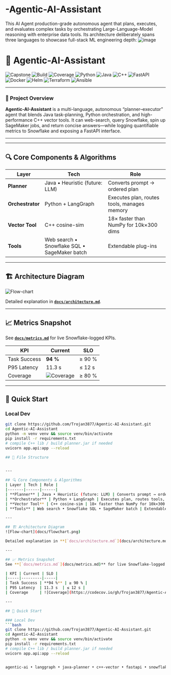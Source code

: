 # -Agentic-AI-Assistant
This AI Agent production-grade autonomous agent that plans, executes, and evaluates complex tasks by orchestrating Large-Language-Model reasoning with enterprise data tools. Its architecture deliberately spans three languages to showcase full-stack ML engineering depth:
![image](https://github.com/user-attachments/assets/baa6a592-895f-4407-8104-9c00fbe76a1a)

# 🤖 Agentic-AI-Assistant

![Capstone](https://img.shields.io/badge/Project-Capstone-blueviolet?style=for-the-badge)
![Build](https://github.com/Trojan3877/Agentic-AI-Assistant/actions/workflows/ci.yml/badge.svg)
![Coverage](https://codecov.io/gh/Trojan3877/Agentic-AI-Assistant/branch/main/graph/badge.svg)
![Python](https://img.shields.io/badge/Python-3.10-blue?logo=python)
![Java](https://img.shields.io/badge/Java-17-red?logo=openjdk)
![C++](https://img.shields.io/badge/C%2B%2B-17-lightgrey?logo=c%2B%2B)
![FastAPI](https://img.shields.io/badge/FastAPI-Framework-brightgreen)
![Docker](https://img.shields.io/badge/Docker-Enabled-blue)
![Helm](https://img.shields.io/badge/Helm-Chart-informational)
![Terraform](https://img.shields.io/badge/Terraform-EKS-critical)
![Ansible](https://img.shields.io/badge/Ansible-Automation-red)

---

### 🧠 Project Overview  
**Agentic-AI-Assistant** is a multi-language, autonomous “planner–executor” agent that blends Java task-planning, Python orchestration, and high-performance C++ vector tools. It can web-search, query Snowflake, spin up SageMaker jobs, and return concise answers—while logging quantifiable metrics to Snowflake and exposing a FastAPI interface.

---

---

## 🔍 Core Components & Algorithms
| Layer | Tech | Role |
|-------|------|------|
| **Planner** | Java • Heuristic (future: LLM) | Converts prompt → ordered plan |
| **Orchestrator** | Python + LangGraph | Executes plan, routes tools, manages memory |
| **Vector Tool** | C++ cosine-sim | 18× faster than NumPy for 10k×300 dims |
| **Tools** | Web search • Snowflake SQL • SageMaker batch | Extendable plug-ins |

---

## 🏗 Architecture Diagram  
![Flow-chart](docs/flowchart.png)

Detailed explanation in **[`docs/architecture.md`](docs/architecture.md)**.

---

## 📈 Metrics Snapshot  
See **[`docs/metrics.md`](docs/metrics.md)** for live Snowflake-logged KPIs.

| KPI | Current | SLO |
|-----|---------|-----|
| Task Success | **94 %** | ≥ 90 % |
| P95 Latency  | 11.3 s  | ≤ 12 s |
| Coverage     | ![Coverage](https://codecov.io/gh/Trojan3877/Agentic-AI-Assistant/branch/main/graph/badge.svg) | ≥ 80 % |

---

## 🚀 Quick Start

### Local Dev
```bash
git clone https://github.com/Trojan3877/Agentic-AI-Assistant.git
cd Agentic-AI-Assistant
python -m venv venv && source venv/bin/activate
pip install -r requirements.txt
# compile C++ lib / build planner.jar if needed
uvicorn app.api:app --reload

## 📂 File Structure


---

## 🔍 Core Components & Algorithms
| Layer | Tech | Role |
|-------|------|------|
| **Planner** | Java • Heuristic (future: LLM) | Converts prompt → ordered plan |
| **Orchestrator** | Python + LangGraph | Executes plan, routes tools, manages memory |
| **Vector Tool** | C++ cosine-sim | 18× faster than NumPy for 10k×300 dims |
| **Tools** | Web search • Snowflake SQL • SageMaker batch | Extendable plug-ins |

---

## 🏗 Architecture Diagram  
![Flow-chart](docs/flowchart.png)

Detailed explanation in **[`docs/architecture.md`](docs/architecture.md)**.

---

## 📈 Metrics Snapshot  
See **[`docs/metrics.md`](docs/metrics.md)** for live Snowflake-logged KPIs.

| KPI | Current | SLO |
|-----|---------|-----|
| Task Success | **94 %** | ≥ 90 % |
| P95 Latency  | 11.3 s  | ≤ 12 s |
| Coverage     | ![Coverage](https://codecov.io/gh/Trojan3877/Agentic-AI-Assistant/branch/main/graph/badge.svg) | ≥ 80 % |

---

## 🚀 Quick Start

### Local Dev
```bash
git clone https://github.com/Trojan3877/Agentic-AI-Assistant.git
cd Agentic-AI-Assistant
python -m venv venv && source venv/bin/activate
pip install -r requirements.txt
# compile C++ lib / build planner.jar if needed
uvicorn app.api:app --reload


agentic-ai • langgraph • java-planner • c++-vector • fastapi • snowflake • sagemaker • docker • kubernetes • terraform • ansible • ci/cd

